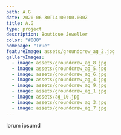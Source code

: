 ```yaml
---
path: A.G
date: 2020-06-30T14:00:00.000Z
title: A.G
type: project
description: Boutique Jeweller
color: "#000"
homepage: "True"
featureImage: assets/groundcrew_ag_2.jpg
galleryImages:
  - image: assets/groundcrew_ag_8.jpg
  - image: assets/groundcrew_ag_5.jpg
  - image: assets/groundcrew_ag_6.jpg
  - image: assets/groundcrew_ag_4.jpg
  - image: assets/groundcrew_ag_9.jpg
  - image: assets/groundcrew_ag_1.jpg
  - image: assets/ag_10.jpg
  - image: assets/groundcrew_ag_3.jpg
  - image: assets/groundcrew_ag_7.jpg
---
```

lorum ipsumd